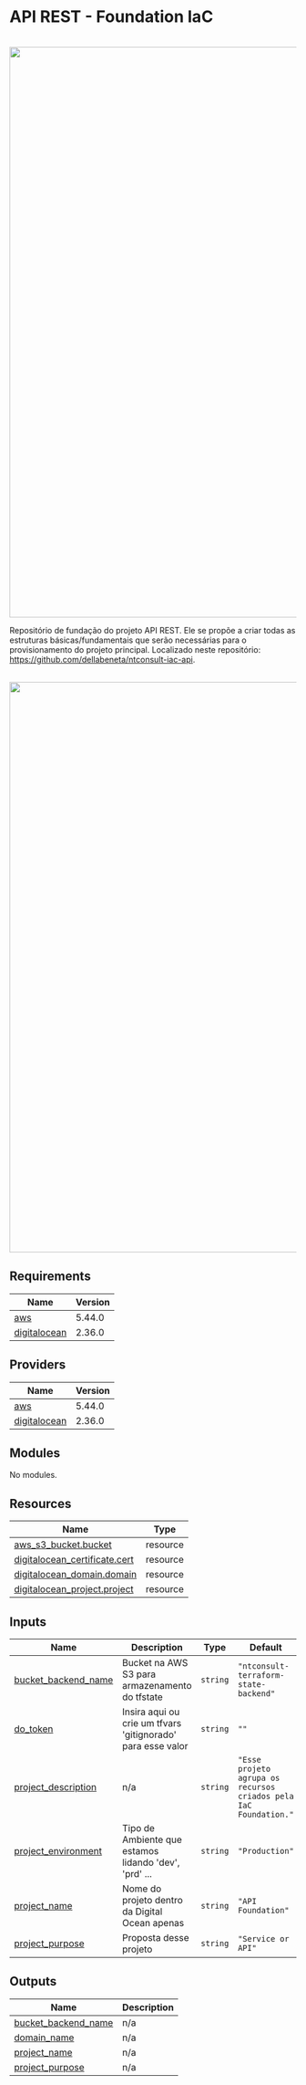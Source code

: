 # API REST - Foundation IaC
<br>
<img src="https://drive.google.com/uc?export=view&id=1spIcWkUkR1Ws0HZCPW1dn5fxL87BSCEp" width="1000">
<br>

Repositório de fundação do projeto API REST. Ele se propõe a criar todas as estruturas básicas/fundamentais que serão necessárias para o provisionamento do projeto principal. Localizado neste repositório: https://github.com/dellabeneta/ntconsult-iac-api. 


<br>
<img src="https://drive.google.com/uc?export=view&id=113lMlqyWj7Gm9iR9sHgEmOF-pfVgpihHG" width="1000">
<br>


<!-- BEGIN_TF_DOCS -->
## Requirements

| Name | Version |
|------|---------|
| <a name="requirement_aws"></a> [aws](#requirement\_aws) | 5.44.0 |
| <a name="requirement_digitalocean"></a> [digitalocean](#requirement\_digitalocean) | 2.36.0 |

## Providers

| Name | Version |
|------|---------|
| <a name="provider_aws"></a> [aws](#provider\_aws) | 5.44.0 |
| <a name="provider_digitalocean"></a> [digitalocean](#provider\_digitalocean) | 2.36.0 |

## Modules

No modules.

## Resources

| Name | Type |
|------|------|
| [aws_s3_bucket.bucket](https://registry.terraform.io/providers/hashicorp/aws/5.44.0/docs/resources/s3_bucket) | resource |
| [digitalocean_certificate.cert](https://registry.terraform.io/providers/digitalocean/digitalocean/2.36.0/docs/resources/certificate) | resource |
| [digitalocean_domain.domain](https://registry.terraform.io/providers/digitalocean/digitalocean/2.36.0/docs/resources/domain) | resource |
| [digitalocean_project.project](https://registry.terraform.io/providers/digitalocean/digitalocean/2.36.0/docs/resources/project) | resource |

## Inputs

| Name | Description | Type | Default | Required |
|------|-------------|------|---------|:--------:|
| <a name="input_bucket_backend_name"></a> [bucket\_backend\_name](#input\_bucket\_backend\_name) | Bucket na AWS S3 para armazenamento do tfstate | `string` | `"ntconsult-terraform-state-backend"` | no |
| <a name="input_do_token"></a> [do\_token](#input\_do\_token) | Insira aqui ou crie um tfvars 'gitignorado' para esse valor | `string` | `""` | no |
| <a name="input_project_description"></a> [project\_description](#input\_project\_description) | n/a | `string` | `"Esse projeto agrupa os recursos criados pela IaC Foundation."` | no |
| <a name="input_project_environment"></a> [project\_environment](#input\_project\_environment) | Tipo de Ambiente que estamos lidando 'dev', 'prd' ... | `string` | `"Production"` | no |
| <a name="input_project_name"></a> [project\_name](#input\_project\_name) | Nome do projeto dentro da Digital Ocean apenas | `string` | `"API Foundation"` | no |
| <a name="input_project_purpose"></a> [project\_purpose](#input\_project\_purpose) | Proposta desse projeto | `string` | `"Service or API"` | no |

## Outputs

| Name | Description |
|------|-------------|
| <a name="output_bucket_backend_name"></a> [bucket\_backend\_name](#output\_bucket\_backend\_name) | n/a |
| <a name="output_domain_name"></a> [domain\_name](#output\_domain\_name) | n/a |
| <a name="output_project_name"></a> [project\_name](#output\_project\_name) | n/a |
| <a name="output_project_purpose"></a> [project\_purpose](#output\_project\_purpose) | n/a |
<!-- END_TF_DOCS -->